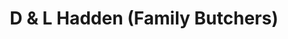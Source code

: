 ---
title: "D & L Hadden (Family Butchers)"
url: /corby/d-und-l-hadden-family-butchers/
shop: Metzgerei
---